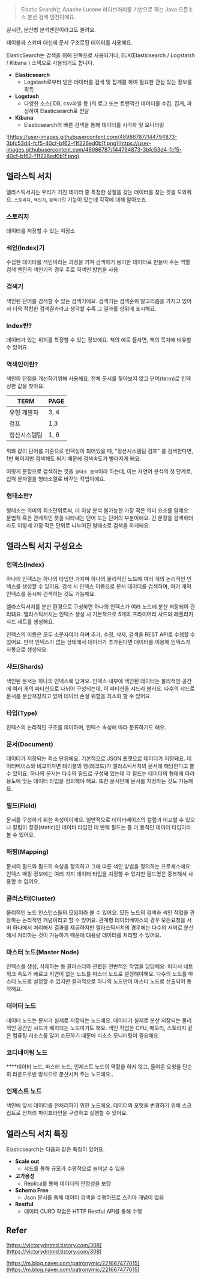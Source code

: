 > Elastic Search는 Apache Lucene 라이브러리를 기반으로 하는 Java 오픈소스 분산 검색 엔진이에요.
> 

실시간, 분산형 분석엔진이라고도 불려요. 

테이블과 스키마 대신에 문서 구조로된 데이터를 사용해요. 

ElasticSearch는 검색을 위해 단독으로 사용되거나, ELK(Elasticsearch / Logstatsh / Kibana ) 스택으로 사용되기도 합니다. 

- **Elasticsearch**
    - Logstash로부터 받은 데이터를 검색 및 집계를 하여 필요한 관심 있는 정보를 획득
- **Logstash**
    - 다양한 소스( DB, csv파일 등 )의 로그 또는 트랜잭션 데이터를 수집, 집계, 파싱하여 Elasticsearch로 전달
- **Kibana**
    - Elasticsearch의 빠른 검색을 통해 데이터를 시각화 및 모니터링

![https://user-images.githubusercontent.com/48986787/144794873-3bfc53d4-fcf5-40cf-bf62-f1f226ed0b1f.png](https://user-images.githubusercontent.com/48986787/144794873-3bfc53d4-fcf5-40cf-bf62-f1f226ed0b1f.png)

## 엘라스틱 서치

엘라스틱서치는 우리가 가진 데이터 중 특정한 성질을 갖는 데이터를 찾는 것을 도와줘요.
`스토리지`, `색인기`, `검색기`의 기능이 있는데 각각에 대해 알아보죠.

### 스토리지

데이터를 저장할 수 있는 저장소

### 색인(Index)기

수집한 데이터를 색인이라는 과정을 거쳐 검색하기 용이한 데이터로 만들어 주는 역할 
검색 엔진의 색인기의 경우 주로 역색인 방법을 사용

### 검색기

색인된 단어를 검색할 수 있는 검색기에요. 검색기는 검색순위 알고리즘을 가지고 있어서 더욱 적합한 검색결과라고 생각할 수록 그 결과를 상위에 표시해요. 

### Index란?

데이터가 있는 위치를 특정할 수 있는 정보에요. 
책의 예로 들자면, 책의 목차에 비유할 수 있어요. 

### 역색인이란?

색인의 단점을 개선하기위해 사용해요. 전체 문서를 찾아보지 않고 단어(term)로 인덱싱한 값을 찾아요. 

| TERM | PAGE |
| --- | --- |
| 우형 개발자 | 3, 4 |
| 검프 | 1,3 |
| 정산시스템팀 | 1, 6 |

위와 같이 단어를 기준으로 인덱싱이 되어있을 때, "정산시스템팀 검프"  를 검색한다면, 1번 페이지만 검색해도 되기 때문에 검색속도가 빨라지게 돼요.

이렇게 문장으로 검색하는 것을 `형태소 분석`이라 하는데, 이는 자연어 분석의 첫 단계로, 입력 문자열을 형태소열로 바꾸는 작업이에요. 

### **형태소란?**

형태소는 의미의 최소단위로써, 더 이상 분석 불가능한 가장 작은 의미 요소를 말해요. 문법적 혹은 관계적인 뜻을 나타내는 단어 또는 단어의 부분이에요.
긴 문장을 검색하더라도 이렇게 가장 작은 단위로 나누어진 형태소로 검색을 하게돼요. 

## 엘라스틱 서치 구성요소

### **인덱스(Index)**

하나의 인덱스는 하나의 타입만 가지며 하나의 물리적인 노드에 여러 개의 논리적인 인덱스를 생성할 수 있어요. 
검색 시 인덱스 이름으로 문서 데이터를 검색하며, 여러 개의 인덱스를 동시에 검색하는 것도 가능해요. 

엘라스틱서치를 분산 환경으로 구성하면 하나의 인덱스가 여러 노드에 분산 저장되어 관리돼요. 엘라스틱서치는 인덱스 생성 시 기본적으로 5개의 프라이머리 샤드와 레플리카 샤드 세트를 생성해요. 

인덱스의 이름은 모두  소문자여야 하며 추가, 수정, 삭제, 검색을 REST API로 수행할 수 있어요. 만약 인덱스가 없는 상태에서 데이터가 추가된다면 데이터를 이용해 인덱스가 자동으로 생성돼요. 

### **샤드(Shards)**

색인된 문서는 하나의 인덱스에 담겨요. 인덱스 내부에 색인된 데이터는 물리적인 공간에 여러 개의 파티션으로 나뉘어 구성되는데, 이 파티션을 샤드라 불러요. 다수의 샤드로 문서를 분산저장하고 있어 데이터 손실 위험을 최소화 할 수 있어요. 

### **타입(Type)**

인덱스의 논리적인 구조를 의미하며, 인덱스 속성에 따라 분류하기도 해요.

### **문서(Document)**

데이터가 저장되는 최소 단위에요. 기본적으로 JSON 포맷으로 데이터가 저장돼요. 데이터베이스와 비교하자면 테이블의 행(레코드)가 엘라스틱서치의 문서에 해당한다고 볼 수 있어요. 하나의 문서는 다수의 필드로 구성돼 있는데 각 필드는 데이터의 형태에 따라 용도에 맞는 데이터 타입을 정의해야 해요. 또한 문서안에 문서를 지정하는 것도 가능해요. 

### **필드(Field)**

문서를 구성하기 위한 속성이이에요. 일반적으로 데이터베이스의 칼럼과 비교할 수 있으나 칼럼이 정정(static)인 데이터 타입인 데 반해 필드는 좀 더 동적인 데이터 타입이라 볼 수 있어요. 

### **매핑(Mapping)**

문서의 필드와 필드의 속성을 정의하고 그에 따른 색인 방법을 정의하는 프로세스에요. 인덱스 매핑 정보에는 여러 가지 데이터 타입을 지정할 수 있지만 필드명은 중복해서 사용할 수 없어요. 

### **클러스터(Cluster)**

물리적인 노드 인스턴스들의 모임이라 볼 수 있어요. 
모든 노드의 검색과 색인 작업을 관장하는 논리적인 개념이라고 할 수 있어요. 관계형 데이터베이스의 경우 모든요청을 서버 하나에서 처리해서 결과를 제공하지만 엘라스틱서치의 경우에는 다수의 서버로 분산해서 처리하는 것이 가능하기 때문에 대용량 데이터를 처리할 수 있어요. 

### **마스터 노드(Master Node)**

인덱스를 생성, 삭제하는 등 클러스터와 관련된 전반적인 작업을 담당해요. 따라서 네트워크 속도가 빠르고 지연이 없는 노드를 마스터 노드로 설정해야해요. 다수의 노드를 마스터 노드로 설정할 수 있지만 결과적으로 하나의 노드만이 마스터 노드로 선출되어 동작해요. 

### **데이터 노드**

데이터 노드는 문서가 실제로 저장되는 노드예요. 데이터가 실제로 분산 저장되는 물리적인 공간인 샤드가 배치되는 노드이기도 해요. 색인 작업은 CPU, 메모리, 스토리지 같은 컴퓨팅 리소스를 많이 소모하기 때문에 리소스 모니터링이 필요해요.

### **코디네이팅 노드**

****데이터 노드, 마스터 노드, 인제스트 노드의 역활을 하지 않고, 들어온 요청을 단순히 라운드로빈 방식으로 분산시켜 주는 노드에요..

### **인제스트 노드**

색인에 앞서 데이터를 전처리하기 위한 노드에요. 데이터의 포맷을 변경하기 위해 스크립트로 전처리 파이프라인을 구성하고 실행할 수 있어요.

## 엘라스틱 서치 특징

Elasticsearch는 다음과 같은 특징이 있어요.

- **Scale out**
    - 샤드를 통해 규모가 수평적으로 늘어날 수 있음
- **고가용성**
    - Replica를 통해 데이터의 안정성을 보장
- **Schema Free**
    - Json 문서를 통해 데이터 검색을 수행하므로 스키마 개념이 없음
- **Restful**
    - 데이터 CURD 작업은 HTTP Restful API를 통해 수행

## Refer

[https://victorydntmd.tistory.com/308](https://victorydntmd.tistory.com/308)

[https://m.blog.naver.com/patronymic/221667477015](https://m.blog.naver.com/patronymic/221667477015)
